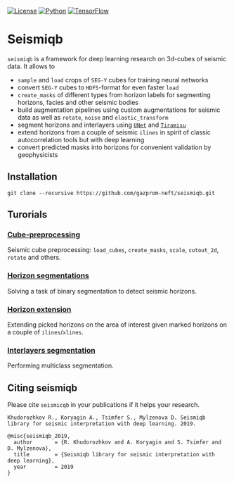 [![License](https://img.shields.io/github/license/analysiscenter/batchflow.svg)](https://www.apache.org/licenses/LICENSE-2.0)
[![Python](https://img.shields.io/badge/python-3.5-blue.svg)](https://python.org)
[![TensorFlow](https://img.shields.io/badge/TensorFlow-1.14-orange.svg)](https://tensorflow.org)

# Seismiqb

`seismiqb` is a framework for deep learning research on 3d-cubes of seismic data. It allows to

* `sample` and `load` crops of `SEG-Y` cubes for training neural networks
* convert `SEG-Y` cubes to `HDF5`-format for even faster `load`
* `create_masks` of different types from horizon labels for segmenting horizons, facies and other seismic bodies
* build augmentation pipelines using custom augmentations for seismic data as well as `rotate`, `noise` and `elastic_transform`
* segment horizons and interlayers using [`UNet`](https://arxiv.org/abs/1505.04597) and [`Tiramisu`](https://arxiv.org/abs/1611.09326)
* extend horizons from a couple of seismic `ilines` in spirit of classic autocorrelation tools but with deep learning
* convert predicted masks into horizons for convenient validation by geophysicists


## Installation

```
git clone --recursive https://github.com/gazprom-neft/seismiqb.git
```

## Turorials

### [Cube-preprocessing](tutorials/2.%20Batch.ipynb)
Seismic cube preprocessing: `load_cubes`, `create_masks`, `scale`, `cutout_2d`, `rotate` and others.

### [Horizon segmentations](models/Horizons_detection.ipynb)
Solving a task of binary segmentation to detect seismic horizons.

### [Horizon extension](models/Horizons_extension.ipynb)
Extending picked horizons on the area of interest given marked horizons on a couple of `ilines`/`xlines`.

### [Interlayers segmentation](models/Segmenting_interlayers.ipynb)
Performing multiclass segmentation.


## Citing seismiqb

Please cite `seismicqb` in your publications if it helps your research.

    Khudorozhkov R., Koryagin A., Tsimfer S., Mylzenova D. Seismiqb library for seismic interpretation with deep learning. 2019.

```
@misc{seismiqb_2019,
  author       = {R. Khudorozhkov and A. Koryagin and S. Tsimfer and D. Mylzenova},
  title        = {Seismiqb library for seismic interpretation with deep learning},
  year         = 2019
}
```
